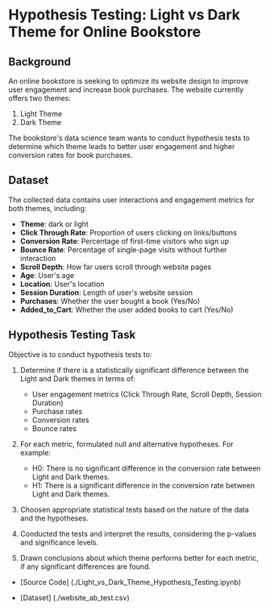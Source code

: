 # Hypothesis Testing: Light vs Dark Theme for Online Bookstore

## Background

An online bookstore is seeking to optimize its website design to improve user engagement and increase book purchases. The website currently offers two themes:

1. Light Theme
2. Dark Theme

The bookstore's data science team wants to conduct hypothesis tests to determine which theme leads to better user engagement and higher conversion rates for book purchases.

## Dataset

The collected data contains user interactions and engagement metrics for both themes, including:

- **Theme**: dark or light
- **Click Through Rate**: Proportion of users clicking on links/buttons
- **Conversion Rate**: Percentage of first-time visitors who sign up
- **Bounce Rate**: Percentage of single-page visits without further interaction
- **Scroll Depth**: How far users scroll through website pages
- **Age**: User's age
- **Location**: User's location
- **Session Duration**: Length of user's website session
- **Purchases**: Whether the user bought a book (Yes/No)
- **Added_to_Cart**: Whether the user added books to cart (Yes/No)

## Hypothesis Testing Task

Objective is to conduct hypothesis tests to:

1. Determine if there is a statistically significant difference between the Light and Dark themes in terms of:
   - User engagement metrics (Click Through Rate, Scroll Depth, Session Duration)
   - Purchase rates
   - Conversion rates
   - Bounce rates

2. For each metric, formulated null and alternative hypotheses. For example:
   - H0: There is no significant difference in the conversion rate between Light and Dark themes.
   - H1: There is a significant difference in the conversion rate between Light and Dark themes.

3. Choosen appropriate statistical tests based on the nature of the data and the hypotheses.

4. Conducted the tests and interpret the results, considering the p-values and significance levels.

5. Drawn conclusions about which theme performs better for each metric, if any significant differences are found.

- [Source Code] (./Light_vs_Dark_Theme_Hypothesis_Testing.ipynb)

- [Dataset] (./website_ab_test.csv)
